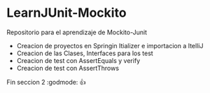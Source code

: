 # LearnJUnit-Mockito

Repositorio para el aprendizaje de Mockito-Junit

- Creacion de proyectos en Springin Itializer e importacion a ItelliJ
- Creacion de las Clases, Interfaces para los test
- Creacion de test con AssertEquals y verify
- Creacion de test con AssertThrows

Fin seccion 2 :godmode: :+1:
